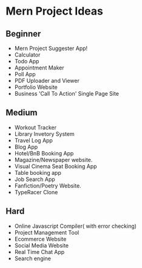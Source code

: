 # Mern Project Ideas

## Beginner
* Mern Project Suggester App!
* Calculator
* Todo App
* Appointment Maker
* Poll App
* PDF Uploader and Viewer
* Portfolio Website
* Business 'Call To Action' Single Page Site


## Medium
* Workout Tracker
* Library Invetory System
* Travel Log App
* Blog App
* Hotel/BnB Booking App
* Magazine/Newspaper website.
* Visual Cinema Seat Booking App
* Table booking app
* Job Search App
* Fanfiction/Poetry Website.
* TypeRacer Clone


## Hard
* Online Javascript Compiler( with error checking)
* Project Management Tool
* Ecommerce Website
* Social Media Website
* Real Time Chat App
* Search engine

